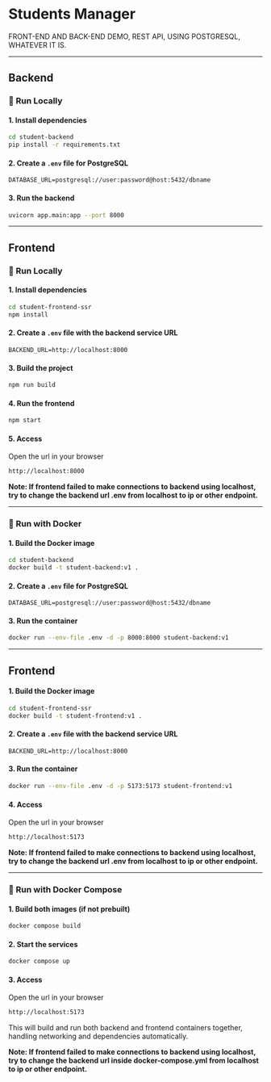 # Students Manager

FRONT-END AND BACK-END DEMO, REST API, USING POSTGRESQL, WHATEVER IT IS.

---

## Backend

### 🚀 Run Locally

#### 1. Install dependencies
```bash
cd student-backend
pip install -r requirements.txt
```

#### 2. Create a `.env` file for PostgreSQL
```env
DATABASE_URL=postgresql://user:password@host:5432/dbname
```

#### 3. Run the backend
```bash
uvicorn app.main:app --port 8000
```

---

## Frontend

### 🚀 Run Locally

#### 1. Install dependencies
```bash
cd student-frontend-ssr
npm install
```

#### 2. Create a `.env` file with the backend service URL
```env
BACKEND_URL=http://localhost:8000
```

#### 3. Build the project
```bash
npm run build
```

#### 4. Run the frontend
```bash
npm start
```

#### 5. Access
Open the url in your browser
```bash
http://localhost:8000
```

**Note: If frontend failed to make connections to backend using localhost, try to change the backend url .env from localhost to ip or other endpoint.** 

---

### 🐳 Run with Docker

#### 1. Build the Docker image
```bash
cd student-backend
docker build -t student-backend:v1 .
```

#### 2. Create a `.env` file for PostgreSQL
```env
DATABASE_URL=postgresql://user:password@host:5432/dbname
```

#### 3. Run the container
```bash
docker run --env-file .env -d -p 8000:8000 student-backend:v1
```

---

## Frontend

#### 1. Build the Docker image
```bash
cd student-frontend-ssr
docker build -t student-frontend:v1 .
```

#### 2. Create a `.env` file with the backend service URL
```env
BACKEND_URL=http://localhost:8000
```

#### 3. Run the container
```bash
docker run --env-file .env -d -p 5173:5173 student-frontend:v1
```

#### 4. Access
Open the url in your browser
```bash
http://localhost:5173
```

**Note: If frontend failed to make connections to backend using localhost, try to change the backend url .env from localhost to ip or other endpoint.**  

---

### 🐳 Run with Docker Compose

#### 1. Build both images (if not prebuilt)
```bash
docker compose build
```

#### 2. Start the services
```bash
docker compose up
```

#### 3. Access
Open the url in your browser
```bash
http://localhost:5173
```

This will build and run both backend and frontend containers together, handling networking and dependencies automatically.

**Note: If frontend failed to make connections to backend using localhost, try to change the backend url inside docker-compose.yml from localhost to ip or other endpoint.** 